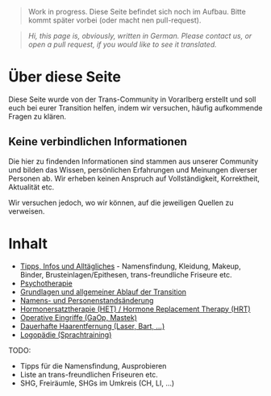 > Work in progress. Diese Seite befindet sich noch im Aufbau. Bitte kommt später vorbei (oder macht nen pull-request).

>*Hi, this page is, obviously, written in German. Please contact us, or open a pull request, if you would like to see it translated.*
<!-- cSpell:language de -->

# Über diese Seite
Diese Seite wurde von der Trans-Community in Vorarlberg erstellt und soll euch bei eurer Transition helfen, indem wir versuchen, häufig aufkommende Fragen zu klären.

## Keine verbindlichen Informationen
Die hier zu findenden Informationen sind stammen aus unserer Community und bilden das Wissen, persönlichen Erfahrungen und Meinungen diverser Personen ab. Wir erheben keinen Anspruch auf Vollständigkeit, Korrektheit, Aktualität etc. 

Wir versuchen jedoch, wo wir können, auf die jeweiligen Quellen zu verweisen.

# Inhalt
* [Tipps, Infos und Alltägliches](alltaegliches.md) -  Namensfindung, Kleidung, Makeup, Binder, Brusteinlagen/Epithesen, trans-freundliche Friseure etc.
* [Psychotherapie](psychotherapie.md)
* [Grundlagen und allgemeiner Ablauf der Transition](grundlagen.md)
* [Namens- und Personenstandsänderung](namensaenderung.md)
* [Hormonersatztherapie (HET) / Hormone Replacement Therapy (HRT)](hrt.md)
* [Operative Eingriffe (GaOp, Mastek)](ops.md)
* [Dauerhafte Haarentfernung (Laser, Bart, …)](haarentfernung.md)
* [Logopädie (Sprachtraining)](logopaedie.md)

TODO:
* Tipps für die Namensfindung, Ausprobieren
* Liste an trans-freundlichen Friseuren etc.
* SHG, Freiräumle, SHGs im Umkreis (CH, LI, …)